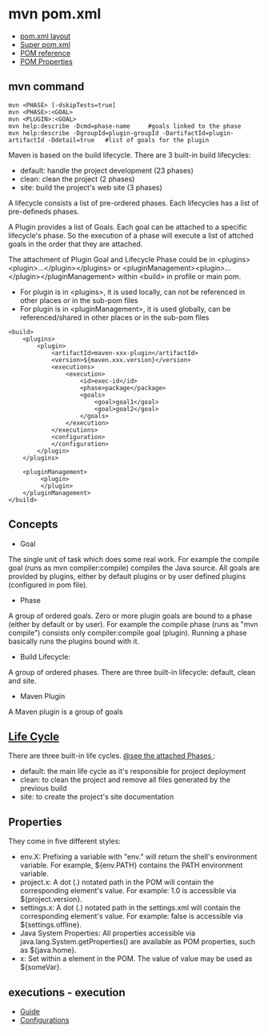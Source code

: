 # mvn pom.xml
- [ pom.xml layout ](https://maven.apache.org/ref/3.6.3/maven-model/maven.html)
- [ Super pom.xml ](https://maven.apache.org/ref/3.6.3/maven-model-builder/super-pom.html)
- [ POM reference ](http://maven.apache.org/pom.html)
- [ POM Properties ](https://cwiki.apache.org/confluence/display/MAVEN/Maven+Properties+Guide)

## mvn command
```
mvn <PHASE> [-dskipTests=true]
mvn <PHASE>:<GOAL>
mvn <PLUGIN>:<GOAL>
mvn help:describe -Dcmd=phase-name     #goals linked to the phase
mvn help:describe -DgroupId=plugin-groupId -DartifactId=plugin-artifactId -Ddetail=true   #list of goals for the plugin
```

Maven is based on the build lifecycle. There are 3 built-in build lifecycles:
- default:  handle the project development (23 phases)
- clean: clean the project (2 phases) 
- site: build the project's web site (3 phases)

A lifecycle consists a list of pre-ordered phases. Each lifecycles has a list of pre-defineds phases.

A Plugin provides a list of Goals. Each goal can be attached to a specific lifecycle's phase. So the execution of a phase will execute a list of attched goals in the order that they are attached.

The attachment of Plugin Goal and Lifecycle Phase could be in \<plugins>\<plugin>...\</plugin>\</plugins> or \<pluginManagement>\<plugin>...\</plugin>\</pluginManagement> within \<build> in profile or main pom.
    
- For plugin is in \<plugins>, it is used locally, can not be referenced in other places or in the sub-pom files
- For plugin is in \<pluginManagement>, it is used globally, can be referenced/shared in other places or in the sub-pom files

```
<build>
    <plugins>
        <plugin>
            <artifactId>maven-xxx-plugin</artifactId>
            <version>${maven.xxx.version}</version>
            <executions>
                <execution>
                    <id>exec-id</id> 
                    <phase>package</package> 
                    <goals>
                        <goal>goal1</goal>
                        <goal>goal2</goal>
                    </goals>
                </execution>
            </executions>
            <configuration>
            </configuration>
        </plugin>
    </plugins>

    <pluginManagement>
         <plugin>
         </plugin>
    </pluginManagement>
</build>
```

## Concepts
- Goal 

The single unit of task which does some real work. For example the compile goal (runs as  mvn compiler:compile) compiles the Java source. 
All goals are provided by plugins, either by default plugins or by user defined plugins (configured in pom file).

- Phase

A group of ordered goals. Zero or more plugin goals are bound to a phase (either by default or by user). 
For example the compile phase (runs as "mvn compile") consists only compiler:compile goal (plugin). 
Running a phase basically runs the plugins bound with it.

- Build Lifecycle: 

A group of ordered phases. There are three built-in lifecycle: default, clean and site. 

- Maven Plugin 

A Maven plugin is a group of goals


## [ Life Cycle ](https://maven.apache.org/guides/introduction/introduction-to-the-lifecycle.html)
There are three built-in life cycles. [ @see the attached Phases ](http://maven.apache.org/guides/introduction/introduction-to-the-lifecycle.html#Lifecycle%5FReference):

- default: the main life cycle as it's responsible for project deployment
- clean: to clean the project and remove all files generated by the previous build
- site: to create the project's site documentation

## Properties
They come in five different styles:
- env.X: Prefixing a variable with "env." will return the shell's environment variable. For example, ${env.PATH} contains the PATH environment variable.
- project.x: A dot (.) notated path in the POM will contain the corresponding element's value. For example: <project><version>1.0</version></project> is accessible via ${project.version}.
- settings.x: A dot (.) notated path in the settings.xml will contain the corresponding element's value. For example: <settings><offline>false</offline></settings> is accessible via ${settings.offline}.
- Java System Properties: All properties accessible via java.lang.System.getProperties() are available as POM properties, such as ${java.home}.
- x: Set within a <properties /> element in the POM. The value of <properties><someVar>value</someVar></properties> may be used as ${someVar}.
    
## executions - execution
- [Guide](https://maven.apache.org/guides/mini/guide-default-execution-ids.html)
- [Configurations](http://maven.apache.org/guides/mini/guide-configuring-plugins.html)
